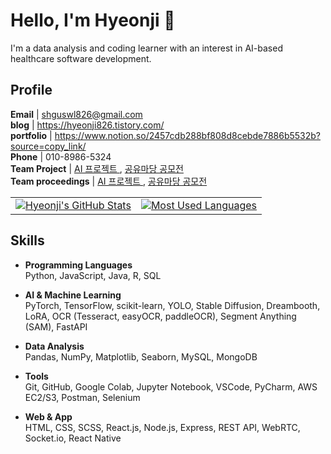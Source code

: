 # Hello, I'm Hyeonji 👋

I'm a data analysis and coding learner with an interest in AI-based healthcare software development.

## Profile
**Email** | shguswl826@gmail.com <br />
**blog** | https://hyeonji826.tistory.com/ <br />
**portfolio** | https://www.notion.so/2457cdb288bf808d8cebde7886b5532b?source=copy_link/ <br />
**Phone** | 010-8986-5324 <br />
**Team Project** | [AI 프로젝트 ](https://github.com/group5-ocr), [공유마당 공모전](https://github.com/minhwa-studio)  <br />
**Team proceedings** | [AI 프로젝트 ](https://www.notion.so/24ca304ac11280cdb6e1fa0952c846dc?source=copy_link), [공유마당 공모전](https://www.notion.so/Minhwa-Studio-2547cdb288bf80e7a18ee507a07335aa?source=copy_link)

<table>
  <tr>
    <td>
      <!-- 프로필 카드 클릭 시 깃허브 프로필로 이동 -->
      <a href="https://github.com/hyeonji826" target="_blank" rel="noopener noreferrer">
        <img
          src="https://github-readme-stats.vercel.app/api?username=hyeonji826&show_icons=true&include_all_commits=true&count_private=true&theme=transparent"
          alt="Hyeonji's GitHub Stats"
        />
      </a>
    </td>
    <td>
      <!-- 언어 카드 클릭 시 레포지토리 탭으로 이동 -->
      <a href="https://github.com/hyeonji826?tab=repositories" target="_blank" rel="noopener noreferrer">
        <img
          src="https://github-readme-stats.vercel.app/api/top-langs/?username=hyeonji826&layout=donut&langs_count=8"
          alt="Most Used Languages"
        />
      </a>
    </td>
  </tr>
</table>


## Skills

- **Programming Languages**  
  Python, JavaScript, Java, R, SQL

- **AI & Machine Learning**  
  PyTorch, TensorFlow, scikit-learn, YOLO, Stable Diffusion, Dreambooth, LoRA, OCR (Tesseract, easyOCR, paddleOCR), Segment Anything (SAM), FastAPI

- **Data Analysis**  
  Pandas, NumPy, Matplotlib, Seaborn, MySQL, MongoDB

- **Tools**  
  Git, GitHub, Google Colab, Jupyter Notebook, VSCode, PyCharm, AWS EC2/S3, Postman, Selenium

- **Web & App**  
  HTML, CSS, SCSS, React.js, Node.js, Express, REST API, WebRTC, Socket.io, React Native
